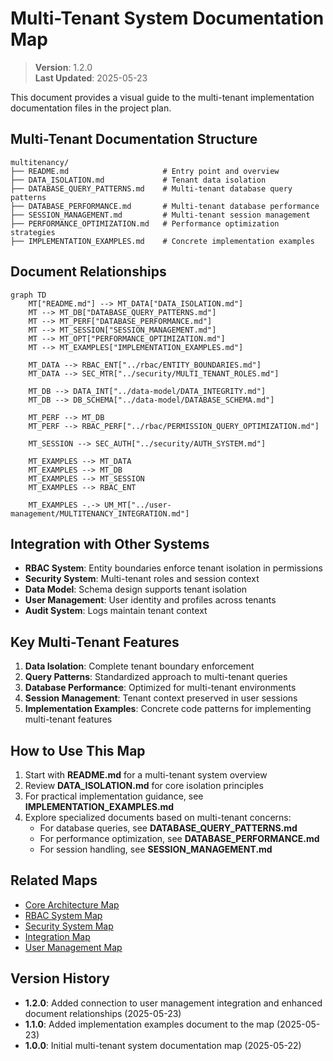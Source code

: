 
# Multi-Tenant System Documentation Map

> **Version**: 1.2.0  
> **Last Updated**: 2025-05-23

This document provides a visual guide to the multi-tenant implementation documentation files in the project plan.

## Multi-Tenant Documentation Structure

```
multitenancy/
├── README.md                     # Entry point and overview
├── DATA_ISOLATION.md             # Tenant data isolation
├── DATABASE_QUERY_PATTERNS.md    # Multi-tenant database query patterns
├── DATABASE_PERFORMANCE.md       # Multi-tenant database performance
├── SESSION_MANAGEMENT.md         # Multi-tenant session management
├── PERFORMANCE_OPTIMIZATION.md   # Performance optimization strategies
├── IMPLEMENTATION_EXAMPLES.md    # Concrete implementation examples
```

## Document Relationships

```mermaid
graph TD
    MT["README.md"] --> MT_DATA["DATA_ISOLATION.md"]
    MT --> MT_DB["DATABASE_QUERY_PATTERNS.md"]
    MT --> MT_PERF["DATABASE_PERFORMANCE.md"]
    MT --> MT_SESSION["SESSION_MANAGEMENT.md"]
    MT --> MT_OPT["PERFORMANCE_OPTIMIZATION.md"]
    MT --> MT_EXAMPLES["IMPLEMENTATION_EXAMPLES.md"]
    
    MT_DATA --> RBAC_ENT["../rbac/ENTITY_BOUNDARIES.md"]
    MT_DATA --> SEC_MTR["../security/MULTI_TENANT_ROLES.md"]
    
    MT_DB --> DATA_INT["../data-model/DATA_INTEGRITY.md"]
    MT_DB --> DB_SCHEMA["../data-model/DATABASE_SCHEMA.md"]
    
    MT_PERF --> MT_DB
    MT_PERF --> RBAC_PERF["../rbac/PERMISSION_QUERY_OPTIMIZATION.md"]
    
    MT_SESSION --> SEC_AUTH["../security/AUTH_SYSTEM.md"]
    
    MT_EXAMPLES --> MT_DATA
    MT_EXAMPLES --> MT_DB
    MT_EXAMPLES --> MT_SESSION
    MT_EXAMPLES --> RBAC_ENT
    
    MT_EXAMPLES -.-> UM_MT["../user-management/MULTITENANCY_INTEGRATION.md"]
```

## Integration with Other Systems

- **RBAC System**: Entity boundaries enforce tenant isolation in permissions
- **Security System**: Multi-tenant roles and session context
- **Data Model**: Schema design supports tenant isolation
- **User Management**: User identity and profiles across tenants
- **Audit System**: Logs maintain tenant context

## Key Multi-Tenant Features

1. **Data Isolation**: Complete tenant boundary enforcement
2. **Query Patterns**: Standardized approach to multi-tenant queries
3. **Database Performance**: Optimized for multi-tenant environments
4. **Session Management**: Tenant context preserved in user sessions
5. **Implementation Examples**: Concrete code patterns for implementing multi-tenant features

## How to Use This Map

1. Start with **README.md** for a multi-tenant system overview
2. Review **DATA_ISOLATION.md** for core isolation principles
3. For practical implementation guidance, see **IMPLEMENTATION_EXAMPLES.md**
4. Explore specialized documents based on multi-tenant concerns:
   - For database queries, see **DATABASE_QUERY_PATTERNS.md**
   - For performance optimization, see **DATABASE_PERFORMANCE.md**
   - For session handling, see **SESSION_MANAGEMENT.md**

## Related Maps

- [Core Architecture Map](CORE_ARCHITECTURE_MAP.md)
- [RBAC System Map](RBAC_SYSTEM_MAP.md)
- [Security System Map](SECURITY_SYSTEM_MAP.md)
- [Integration Map](INTEGRATION_MAP.md)
- [User Management Map](USER_MANAGEMENT_MAP.md)

## Version History

- **1.2.0**: Added connection to user management integration and enhanced document relationships (2025-05-23)
- **1.1.0**: Added implementation examples document to the map (2025-05-23)
- **1.0.0**: Initial multi-tenant system documentation map (2025-05-22)
